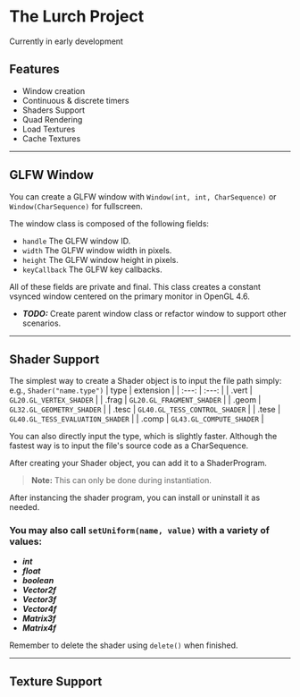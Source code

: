 # The Lurch Project

Currently in early development
<br>
## Features
- Window creation
- Continuous & discrete timers
- Shaders Support
- Quad Rendering
- Load Textures
- Cache Textures

---

## GLFW Window
You can create a GLFW window with ``` Window(int, int, CharSequence) ``` or ``` Window(CharSequence) ``` for fullscreen.

The window class is composed of the following fields:
- ``` handle ``` The GLFW window ID.
- ``` width ``` The GLFW window width in pixels. 
- ``` height ``` The GLFW window height in pixels. 
- ``` keyCallback ``` The GLFW key callbacks.

All of these fields are private and final. This class creates a constant vsynced window centered on the primary monitor in OpenGL 4.6. 
- ***TODO:*** Create parent window class or refactor window to support other scenarios.

---

## Shader Support
The simplest way to create a Shader object is to input the file path simply: e.g., ``` Shader("name.type") ``` 
| type | extension |
| :---:  | :---: |
| .vert | ``` GL20.GL_VERTEX_SHADER ``` |
| .frag | ``` GL20.GL_FRAGMENT_SHADER ``` |
| .geom | ``` GL32.GL_GEOMETRY_SHADER ``` |
| .tesc | ``` GL40.GL_TESS_CONTROL_SHADER ``` |
| .tese | ``` GL40.GL_TESS_EVALUATION_SHADER ``` |
| .comp | ``` GL43.GL_COMPUTE_SHADER ``` |



You can also directly input the type, which is slightly faster.
Although the fastest way is to input the file's source code as a CharSequence.


After creating your Shader object, you can add it to a ShaderProgram.
> **Note:** This can only be done during instantiation.

After instancing the shader program, you can install or uninstall it as needed.

### You may also call ``` setUniform(name, value) ``` with a variety of values:
- ***int***
- ***float***
- ***boolean***
- ***Vector2f***
- ***Vector3f***
- ***Vector4f***
- ***Matrix3f***
- ***Matrix4f***

Remember to delete the shader using ```delete()``` when finished.

---

## Texture Support
